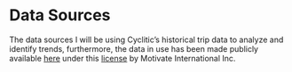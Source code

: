 # Data Sources

The data sources I will be using Cyclitic’s historical trip data to analyze and identify trends, furthermore, 
the data in use has been made publicly available <a href="https://divvy-tripdata.s3.amazonaws.com/index.html" target="_blank">here</a> under this <a href="https://www.divvybikes.com/data-license-agreement" target="_blank">license</a> by Motivate International Inc.

